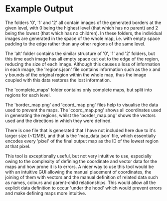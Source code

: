 # Example Output

The folders '0', '1' and '2' all contain images of the generated borders at the given level, with 0 being the highest level (that which has no parent) and 2 being the lowest (that which has no children). In these folders, the individual images are generated in the space of the whole map, i.e. with empty space padding to the edge rather than any other regions of the same level.

The 'alt' folder contains the similar structure of '0', '1' and '2' folders, but this time each image has all empty space cut out to the edge of the region, reducing the size of each image. Although this causes a loss of information in each image, the 'regions.json' file contains information such as the x and y bounds of the original region within the whole map, thus the image coupled with this data restores the lost information.

The 'complete_maps' folder contains only complete maps, but split into regions for each level.

The 'border_map.png' and 'coord_map.png' files help to visualise the data used to prevent the maps. The 'coord_map.png' shows all coordinates used in generating the regions, whilst the 'border_map.png' shows the vectors used and the directions in which they were defined.

There is one file that is generated that I have not included here due to it's larger size (~12MB), and that is the 'map_data.json' file, which essentially encodes every 'pixel' of the final output map as the ID of the lowest region at that pixel.

This tool is exceptionally useful, but not very intuitive to use, especially owing to the complexity of defining the coordinate and vector data for the maps and how prone it is to errors. A nicer way to use this tool would be with an intuitive GUI allowing the manual placement of coordinates, the joining of them with vectors and the manual definition of related data such as names, colours and parent-child relationships. This would allow all the explicit data definition to occur 'under the hood' which would prevent errors and make defining maps more intuitive.
